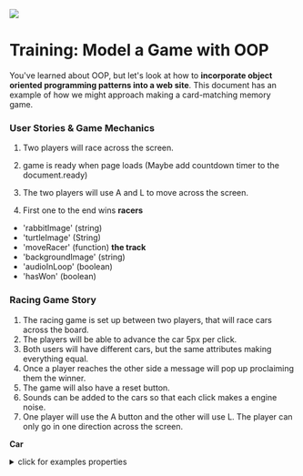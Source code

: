 <!--
Creator: <Name>
Location: SF
-->

![](https://ga-dash.s3.amazonaws.com/production/assets/logo-9f88ae6c9c3871690e33280fcf557f33.png)

# Training: Model a Game with OOP

You've learned about OOP, but let's look at how to **incorporate object oriented programming patterns into a web site**.  This document has an example of how we might approach making a card-matching memory game.

### User Stories & Game Mechanics
1. Two players will race across the screen.

2. game is ready when page loads
  (Maybe add countdown timer to the document.ready)

3. The two players will use A and L to move across the screen.

4. First one to the end wins
**racers**
 - 'rabbitImage' (string)
 - 'turtleImage' (String)
 - 'moveRacer' (function)
**the track**
 - 'backgroundImage' (string)
 - 'audioInLoop' (boolean)
 - 'hasWon' (boolean)
 




### Racing Game Story
1. The racing game is set up between two players, that will race cars across the board.
2. The players will be able to advance the car 5px per click.
3. Both users will have different cars, but the same attributes making everything equal.
4. Once a player reaches the other side a message will pop up proclaiming them the winner.
5. The game will also have a reset button.
6. Sounds can be added to the cars so that each click makes a engine noise.
7. One player will use the A button and the other will use L. The player can only go in one direction across the screen.

**Car**
<details><summary>click for examples properties</summary>
  - 'carImage' (string)
  - 'carClick' (function - makes the car advance 5px and makes engine noise)
**Board**
<details><summary>click for game exaamples</summary>
  - 'hasWon' (boolean)
  - 'background-image'



### Check for Understanding

What are some categories of objects we might want to build when writing the code for a race game game?

<details><summary>click to see examples</summary>

  Did you think of making a `Card` object type? A `Game`?

</details>

<br>racer object1
<br>racer object2
<br>
<br>
<br>
<br>
<br>
<br>

### Data Structures for "Memory" (Independent Practice)
Let's consider object types Card, Game, and Pair.

Work with a partner to list some properties and methods of cards, the game itself, and a particular pair.

* List the type of each property (number, boolean, `Card`, etc.).
* List the parameters that each method will take.
* Don't forget a constructor!

**Card**
<details><summary>click for examples properties</summary>
  - `faceImage` (string)
  - `isFaceUp` (boolean)
  - `isMatched` (boolean)
  - `flipOver()` (Function - change whether the card is currently face up)
  - `Card(options)` (Function - constructor, create a card based on options like whether it should be a random image or what the image should be)
</details>

**Pair**
<details><summary>click for examples for Pair</summary>
  - `card1` (Card)
  - `card2` (Card)
  - `addCard(someCard)` (Function - add a specific card to the pair)
  - `isMatch()` (Function - check if this pair is a match)
  - `Pair()` (Function - constructor, create an empty pair)
</details>

**Game**
<details><summary>click for examples for Game</summary>
  - `current_guess` (Pair)
  - `cards` ([Card])
  - `reset()` (Function - resets the game!)
  - `randomize()` (Function - creates randomized game)
  - `Game(numCards)` (Function - constructor)
  - `removeCard(card)` (Function - remove this card from the game)
  - `hasWon()` (Function - check if the game has been won!)
  - `celebrate()` (Function - display a win message)
</details>

### User Stories

We build "user stories" as a way to structure the main capabilities of the sites we build. These stories are often phrased as "a user will be able to..." and make sure they discribe how the site will work. Each user story can be broken down into the tasks that will be required to make this functionality possible.

1. A user will be able to see a set of face-down cards.
  * Create HTML structure to display cards on screen (Handlebars?).
  * Ensure that cards start out displayed face-down (in `Card` constructor?).

2. A user will be able to select a card to "flip it over" and see its other side.
  * Add click event listener to cards that:
     - shows the other side of the card (`flipOver`)
     - creates or updates a pair (don't add same card twice though!)
     - checks if the cards in the pair match (`isMatch`)
     - continues according to result (see 3 and 4, below)

3. If the user flips two matching cards face-up at the same time, the cards will be removed from the game.
  * Assuming `isMatch()` gave true for the current pair:
    - set a short timer so the user can see that the cards matched (`setTimeout`), then...
    - replace each card in the pair with a "blank space" image to let user know it's been removed
    - use `off` to take off the click event listener from both cards
    - remove both cards from the game's list of cards

4. If the user flips two non-matching cards face-up at the same time, both cards will turn back face down.
  * Assuming `isMatch()` gave false for the current pair:
    - set a short timer so the user can see the cards (`setTimeout`), then...
    - flip each card in the pair back over so they're face-down

5. The user wins when they've matched all the cards!
  * Every time there is a match, the Game should also check if its cards array is now empty. (`hasWon`)
  * If so, show a win screen (`celebrate`)


###Potential Challenges / Development Questions

1. How to randomize or shuffle card locations at the beginning of the game?
2. How to ensure that all the cards have matches?
3. How to change the image for a card that's face-down, face-up, or matched and removed from game?
4. Is there a way to hide the identity of a card even from users who know how to use the Chrome dev tools?
5. Cool card flip animation?!

### Deliverable

Design user stories, data structures, development stories, and potential challenges for a **racing game** in which two players use the keyboard to control "cars" that race across the screen.

Here are some popular bonus features that would affect your data structure plan:

1. How would you make your player's "cars" use custom images?
2. Can a player type in their name to see custom win messages?
3. Can you enable a reset button to restart the race?
4. How about a win counter that spans across multiple races?

As you work, you can edit this README to add a section at the top with your name, a link to the original repository, and a 3-5 sentence reflection on completing this assignment. Push your updates to GitHub and add a link to the repo to the "My Work" section of your website!
